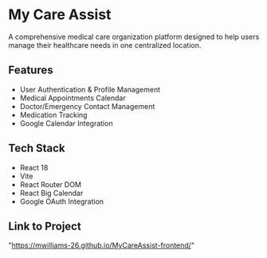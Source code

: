 # My Care Assist

A comprehensive medical care organization platform designed to help users manage their healthcare needs in one centralized location.

## Features

- User Authentication & Profile Management
- Medical Appointments Calendar
- Doctor/Emergency Contact Management 
- Medication Tracking
- Google Calendar Integration

## Tech Stack

- React 18
- Vite
- React Router DOM
- React Big Calendar
- Google OAuth Integration

## Link to Project

"https://mwilliams-26.github.io/MyCareAssist-frontend/"